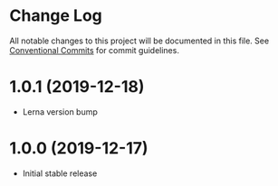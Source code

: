 # Change Log

All notable changes to this project will be documented in this file.
See [Conventional Commits](https://conventionalcommits.org) for commit guidelines.

# 1.0.1 (2019-12-18)

* Lerna version bump

# 1.0.0 (2019-12-17)

* Initial stable release
